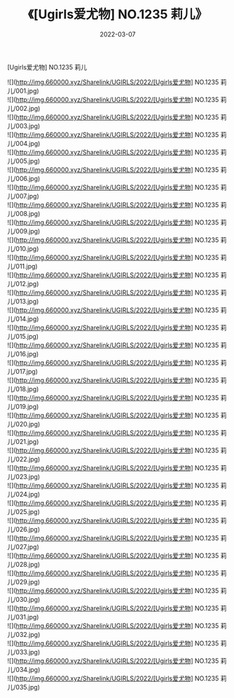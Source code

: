 ﻿---
layout: post
title:  《[Ugirls爱尤物] NO.1235 莉儿》
date:   2022-03-07
img: http://img.660000.xyz/Sharelink/UGIRLS/2022/[Ugirls爱尤物] NO.1235 莉儿/000.jpg
categories: [美女, 清纯, 唯美]
---

[Ugirls爱尤物] NO.1235 莉儿

 ![](http://img.660000.xyz/Sharelink/UGIRLS/2022/[Ugirls爱尤物] NO.1235 莉儿/001.jpg) <br>![](http://img.660000.xyz/Sharelink/UGIRLS/2022/[Ugirls爱尤物] NO.1235 莉儿/002.jpg) <br>![](http://img.660000.xyz/Sharelink/UGIRLS/2022/[Ugirls爱尤物] NO.1235 莉儿/003.jpg) <br>![](http://img.660000.xyz/Sharelink/UGIRLS/2022/[Ugirls爱尤物] NO.1235 莉儿/004.jpg) <br>![](http://img.660000.xyz/Sharelink/UGIRLS/2022/[Ugirls爱尤物] NO.1235 莉儿/005.jpg) <br>![](http://img.660000.xyz/Sharelink/UGIRLS/2022/[Ugirls爱尤物] NO.1235 莉儿/006.jpg) <br>![](http://img.660000.xyz/Sharelink/UGIRLS/2022/[Ugirls爱尤物] NO.1235 莉儿/007.jpg) <br>![](http://img.660000.xyz/Sharelink/UGIRLS/2022/[Ugirls爱尤物] NO.1235 莉儿/008.jpg) <br>![](http://img.660000.xyz/Sharelink/UGIRLS/2022/[Ugirls爱尤物] NO.1235 莉儿/009.jpg) <br>![](http://img.660000.xyz/Sharelink/UGIRLS/2022/[Ugirls爱尤物] NO.1235 莉儿/010.jpg) <br>![](http://img.660000.xyz/Sharelink/UGIRLS/2022/[Ugirls爱尤物] NO.1235 莉儿/011.jpg) <br>![](http://img.660000.xyz/Sharelink/UGIRLS/2022/[Ugirls爱尤物] NO.1235 莉儿/012.jpg) <br>![](http://img.660000.xyz/Sharelink/UGIRLS/2022/[Ugirls爱尤物] NO.1235 莉儿/013.jpg) <br>![](http://img.660000.xyz/Sharelink/UGIRLS/2022/[Ugirls爱尤物] NO.1235 莉儿/014.jpg) <br>![](http://img.660000.xyz/Sharelink/UGIRLS/2022/[Ugirls爱尤物] NO.1235 莉儿/015.jpg) <br>![](http://img.660000.xyz/Sharelink/UGIRLS/2022/[Ugirls爱尤物] NO.1235 莉儿/016.jpg) <br>![](http://img.660000.xyz/Sharelink/UGIRLS/2022/[Ugirls爱尤物] NO.1235 莉儿/017.jpg) <br>![](http://img.660000.xyz/Sharelink/UGIRLS/2022/[Ugirls爱尤物] NO.1235 莉儿/018.jpg) <br>![](http://img.660000.xyz/Sharelink/UGIRLS/2022/[Ugirls爱尤物] NO.1235 莉儿/019.jpg) <br>![](http://img.660000.xyz/Sharelink/UGIRLS/2022/[Ugirls爱尤物] NO.1235 莉儿/020.jpg) <br>![](http://img.660000.xyz/Sharelink/UGIRLS/2022/[Ugirls爱尤物] NO.1235 莉儿/021.jpg) <br>![](http://img.660000.xyz/Sharelink/UGIRLS/2022/[Ugirls爱尤物] NO.1235 莉儿/022.jpg) <br>![](http://img.660000.xyz/Sharelink/UGIRLS/2022/[Ugirls爱尤物] NO.1235 莉儿/023.jpg) <br>![](http://img.660000.xyz/Sharelink/UGIRLS/2022/[Ugirls爱尤物] NO.1235 莉儿/024.jpg) <br>![](http://img.660000.xyz/Sharelink/UGIRLS/2022/[Ugirls爱尤物] NO.1235 莉儿/025.jpg) <br>![](http://img.660000.xyz/Sharelink/UGIRLS/2022/[Ugirls爱尤物] NO.1235 莉儿/026.jpg) <br>![](http://img.660000.xyz/Sharelink/UGIRLS/2022/[Ugirls爱尤物] NO.1235 莉儿/027.jpg) <br>![](http://img.660000.xyz/Sharelink/UGIRLS/2022/[Ugirls爱尤物] NO.1235 莉儿/028.jpg) <br>![](http://img.660000.xyz/Sharelink/UGIRLS/2022/[Ugirls爱尤物] NO.1235 莉儿/029.jpg) <br>![](http://img.660000.xyz/Sharelink/UGIRLS/2022/[Ugirls爱尤物] NO.1235 莉儿/030.jpg) <br>![](http://img.660000.xyz/Sharelink/UGIRLS/2022/[Ugirls爱尤物] NO.1235 莉儿/031.jpg) <br>![](http://img.660000.xyz/Sharelink/UGIRLS/2022/[Ugirls爱尤物] NO.1235 莉儿/032.jpg) <br>![](http://img.660000.xyz/Sharelink/UGIRLS/2022/[Ugirls爱尤物] NO.1235 莉儿/033.jpg) <br>![](http://img.660000.xyz/Sharelink/UGIRLS/2022/[Ugirls爱尤物] NO.1235 莉儿/034.jpg) <br>![](http://img.660000.xyz/Sharelink/UGIRLS/2022/[Ugirls爱尤物] NO.1235 莉儿/035.jpg) <br>